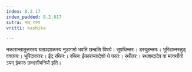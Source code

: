 ```yaml
---
index: 8.2.17
index_padded: 8.2.017
sutra: नाद् घस्य
vritti: kashika

---
```

नकारान्तातुत्तरस्य घसञ्ज्ञाकस्य नुडागमो भवति छन्दसि विषये। सुपथिन्तरः। दस्युहन्तमः। भूरिदाव्नस्तुड् वक्तव्यः। भूरिदावत्तरः। ईद् रथिनः। रथिनः ईकारान्तादेशो धे परतः। रथीतरः। रथशब्दादेव वा मत्वर्थीयो ऽयम् ईकारः छन्दसीवनिपौ इति।